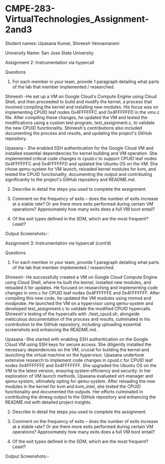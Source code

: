 # CMPE-283-VirtualTechnologies_Assignment-2and3

Student names: Upasana Kumar, Shireesh Vennamaneni

University Name: San Jose State University

Assignment 2: Instrumentation via hypercall 


Questions

1. For each member in your team, provide 1 paragraph detailing what parts of the lab that member implemented / researched.

Shireesh -He set up a VM on Google Cloud's Compute Engine using Cloud Shell, and then proceeded to build and modify the kernel, a process that involved compiling the kernel and installing new modules. His focus was on implementing CPUID leaf nodes 0x4FFFFFFC and 0x4FFFFFFD in the vmx.c file. After compiling these changes, he updated the VM and tested the modifications using a custom test program, test_assignment.c, to validate the new CPUID functionality. Shireesh's contributions also included documenting the process and results, and updating the project's GitHub repository.


Upasana - She enabled SSH authentication for the Google Cloud VM and installed essential dependencies for kernel building and VM operation. She implemented critical code changes in cpuid.c to support CPUID leaf nodes 0x4FFFFFFC and 0x4FFFFFFD and updated the Ubuntu OS on the VM. She chose qemu-system for VM launch, reloaded kernel modules for kvm, and tested the CPUID functionality, documenting the output and contributing significantly to the project's GitHub repository and README.md.


2. Describe in detail the steps you used to complete the assignment.



3. Comment on the frequency of exits – does the number of exits increase at a stable rate? Or are there more exits performed during certain VM operations? Approximately how many exits does a full VM
   boot entail?

   
4. Of the exit types defined in the SDM, which are the most frequent? Least?


Output Screenshots:-

Assignment 3: Instrumentation via hypercall (cont’d)

Questions

1. For each member in your team, provide 1 paragraph detailing what parts of the lab that member implemented / researched.

Shireesh- He successfully created a VM on Google Cloud Compute Engine using Cloud Shell, where he built the kernel, installed new modules, and reloaded it for updates. He focused on researching and implementing code changes in vmx.c for CPUID leaf nodes 0x4FFFFFFE and 0x4FFFFFFF. After compiling this new code, he updated the VM modules using rmmod and modprobe. He launched the VM on a hypervisor using qemu-system and developed test_assignment.c to validate the modified CPUID hypercalls. Shireesh's testing of the hypercalls with ./test_cpuid.sh, alongside meticulous documentation of the process and results, culminated in his contribution to the GitHub repository, including uploading essential screenshots and enhancing the README.md.

Upasana -She started with enabling SSH authentication on the Google Cloud VM using SSH keys for secure access. She diligently installed the necessary dependencies on the VM, crucial for building the kernel and launching the virtual machine on the hypervisor. Upasana undertook extensive research to implement code changes in cpuid.c for CPUID leaf nodes 0x4FFFFFFE and 0x4FFFFFFF. She upgraded the Ubuntu OS on the VM to the latest version, ensuring system efficiency and security. In her exploration of VM launch methods, Upasana evaluated virt-manager and qemu-system, ultimately opting for qemu-system. After reloading the new modules in the kernel for kvm and kvm_intel, she tested the CPUID functionality and documented the outputs. Her efforts culminated in contributing the dmesg output to the GitHub repository and enhancing the README.md with detailed project insights.

2. Describe in detail the steps you used to complete the assignment.


3. Comment on the frequency of exits – does the number of exits increase at a stable rate? Or are there more exits performed during certain VM operations? Approximately how many exits does a full VM
   boot entail?

   
4. Of the exit types defined in the SDM, which are the most frequent? Least?

Output Screenshots:-
